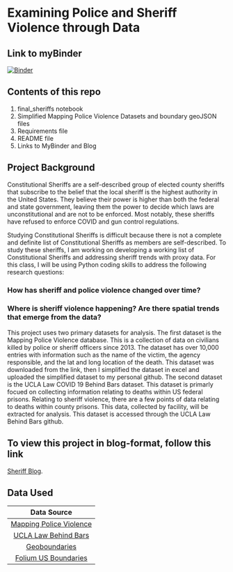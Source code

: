 # Examining Police and Sheriff Violence through Data

## Link to myBinder
[![Binder](https://mybinder.org/badge_logo.svg)](https://mybinder.org/v2/gh/lindseyrogers/DH140_final_sheriffs.git/HEAD)

## Contents of this repo
1. final_sheriffs notebook
2. Simplified Mapping Police Violence Datasets and boundary geoJSON files
3. Requirements file
4. README file
5. Links to MyBinder and Blog


## Project Background
Constitutional Sheriffs are a self-described group of elected county sheriffs that subscribe to the belief that the local sheriff is the highest authority in the United States. They believe their power is higher than both the federal and state government, leaving them the power to decide which laws are unconstitutional and are not to be enforced. Most notably, these sheriffs have refused to enforce COVID and gun control regulations.

Studying Constitutional Sheriffs is difficult because there is not a complete and definite list of Constitutional Sheriffs as members are self-described. To study these sheriffs, I am working on developing a working list of Constitutional Sheriffs and addressing sheriff trends with proxy data. For this class, I will be using Python coding skills to address the following research questions:

### How has sheriff and police violence changed over time?
### Where is sheriff violence happening? Are there spatial trends that emerge from the data?

This project uses two primary datasets for analysis. The first dataset is the Mapping Police Violence database. This is a collection of data on civilians killed by police or sheriff officers since 2013. The dataset has over 10,000 entries with information such as the name of the victim, the agency responsible, and the lat and long location of the death. This dataset was downloaded from the link, then I simplified the dataset in excel and uploaded the simplified dataset to my personal github. The second dataset is the UCLA Law COVID 19 Behind Bars dataset. This dataset is primarly focued on collecting information relating to deaths within US federal prisons. Relating to sheriff violence, there are a few points of data relating to deaths within county prisons. This data, collected by facility, will be extracted for analysis. This dataset is accessed through the UCLA Law Behind Bars github.

## To view this project in blog-format, follow this link
[Sheriff Blog](https://lindseyrogers.github.io/sheriffblog/posts/final_sheriffs.html). 

## Data Used
|Data Source|
|:---:|
|[Mapping Police Violence](https://mappingpoliceviolence.org/)|
|[UCLA Law Behind Bars](https://uclacovidbehindbars.org/)|
|[Geoboundaries](https://github.com/wmgeolab/geoBoundaries)|
|[Folium US Boundaries](https://raw.githubusercontent.com/python-visualization/folium/master/examples/data/us-states.json)



